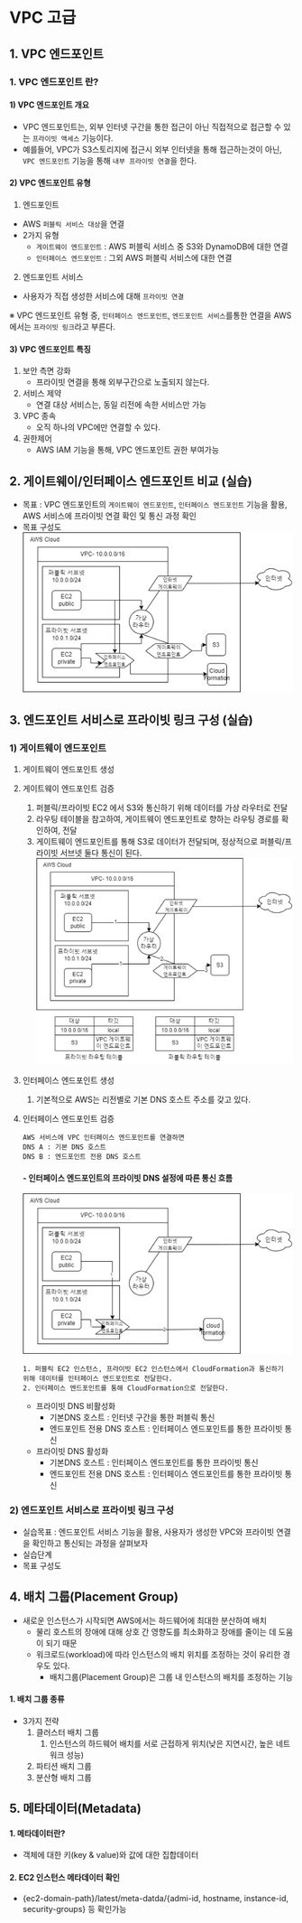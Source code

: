 # VPC 고급
## 1. VPC 엔드포인트
### 1. VPC 엔드포인트 란?
#### 1) VPC 엔드포인트 개요
- VPC 엔드포인트는, 외부 인터넷 구간을 통한 접근이 아닌 직접적으로 접근할 수 있는 `프라이빗 액세스` 기능이다.
- 예를들어, VPC가 S3스토리지에 접근시 외부 인터넷을 통해 접근하는것이 아닌, `VPC 엔드포인트` 기능을 통해 `내부 프라이빗 연결`을 한다.
#### 2) VPC 엔드포인트 유형
1. 엔드포인트
- AWS `퍼블릭 서비스 대상`을 연결
- 2가지 유형
  - `게이트웨이 엔드포인트` : AWS 퍼블릭 서비스 중 S3와 DynamoDB에 대한 연결
  - `인터페이스 엔드포인트` : 그외 AWS 퍼블릭 서비스에 대한 연결

2. 엔드포인트 서비스
- 사용자가 직접 생성한 서비스에 대해 `프라이빗 연결` 

※ VPC 엔드포인트 유형 중, `인터페이스 엔드포인트`, `엔드포인트 서비스`를통한 연결을 AWS에서는 `프라이빗 링크`라고 부른다. 

#### 3) VPC 엔드포인트 특징
1. 보안 측면 강화
   - 프라이빗 연결을 통해 외부구간으로 노출되지 않는다.
2. 서비스 제약
   - 연결 대상 서비스는, 동일 리전에 속한 서비스만 가능
3. VPC 종속
   - 오직 하나의 VPC에만 연결할 수 있다.
4. 권한제어
   - AWS IAM 기능을 통해, VPC 엔드포인트 권한 부여가능

## 2. 게이트웨이/인터페이스 엔드포인트 비교 (실습)
- 목표 : VPC 엔드포인트의 `게이트웨이 엔드포인트`, `인터페이스 엔드포인트` 기능을 활용, AWS 서비스에 프라이빗 연결 확인 및 통신 과정 확인
- 목표 구성도  
![1](/images/ch3/2.png)

## 3. 엔드포인트 서비스로 프라이빗 링크 구성 (실습)

### 1) 게이트웨이 엔드포인트
1. 게이트웨이 엔드포인트 생성
2. 게이트웨이 엔드포인트 검증
   1. 퍼블릭/프라이빗 EC2 에서 S3와 통신하기 위해 데이터를 가상 라우터로 전달
   2. 라우팅 테이블을 참고하여, 게이트웨이 엔드포인트로 향하는 라우팅 경로를 확인하여, 전달
   3. 게이트웨이 엔드포인트를 통해 S3로 데이터가 전달되며, 정상적으로 퍼블릭/프라이빗 서브넷 둘다 통신이 된다.  
   ![1](/images/ch3/3.png)
3. 인터페이스 엔드포인트 생성
   1. 기본적으로 AWS는 리전별로 기본 DNS 호스트 주소를 갖고 있다. 
       
4. 인터페이스 엔드포인트 검증
   ````
   AWS 서비스에 VPC 인터페이스 엔드포인트를 연결하면
   DNS A : 기본 DNS 호스트
   DNS B : 엔드포인트 전용 DNS 호스트
   ````
   #### - 인터페이스 엔드포인트의 프라이빗 DNS 설정에 따른 통신 흐름
   ![1](/images/ch3/4.png)
   ````
   1. 퍼블릭 EC2 인스턴스, 프라이빗 EC2 인스턴스에서 CloudFormation과 통신하기 위해 데이터를 인터페이스 엔드포인트로 전달한다.
   2. 인터페이스 엔드포인트를 통해 CloudFormation으로 전달한다.
   ````
    - 프라이빗 DNS 비활성화
        - 기본DNS 호스트 : 인터넷 구간을 통한 퍼블릭 통신
        - 엔드포인트 전용 DNS 호스트 : 인터페이스 엔드포인트를 통한 프라이빗 통신
    - 프라이빗 DNS 활성화
        - 기본DNS 호스트 : 인터페이스 엔드포인트를 통한 프라이빗 통신
        - 엔드포인트 전용 DNS 호스트 : 인터페이스 엔드포인트를 통한 프라이빗 통신

### 2) 엔드포인트 서비스로 프라이빗 링크 구성
- 실습목표 : 엔드포인트 서비스 기능을 활용, 사용자가 생성한 VPC와 프라이빗 연결을 확인하고 통신되는 과정을 살펴보자
- 실습단계
- 목표 구성도

## 4. 배치 그룹(Placement Group)
- 새로운 인스턴스가 시작되면 AWS에서는 하드웨어에 최대한 분산하여 배치
  - 물리 호스트의 장애에 대해 상호 간 영향도를 최소화하고 장애를 줄이는 데 도움이 되기 때문
  - 워크로드(workload)에 따라 인스턴스의 배치 위치를 조정하는 것이 유리한 경우도 있다.
    - 배치그룹(Placement Group)은 그룹 내 인스턴스의 배치를 조정하는 기능

#### 1. 배치 그룹 종류
- 3가지 전략
  1. 클러스터 배치 그룹
     1. 인스턴스의 하드웨어 배치를 서로 근접하게 위치(낮은 지연시간, 높은 네트워크 성능)
  2. 파티션 배치 그룹
  3. 분산형 배치 그룹

## 5. 메타데이터(Metadata)
#### 1. 메타데이터란?
- 객체에 대한 키(key & value)와 값에 대한 집합데이터

#### 2. EC2 인스턴스 메타데이터 확인
- {ec2-domain-path}/latest/meta-datda/{admi-id, hostname, instance-id, security-groups} 등 확인가능